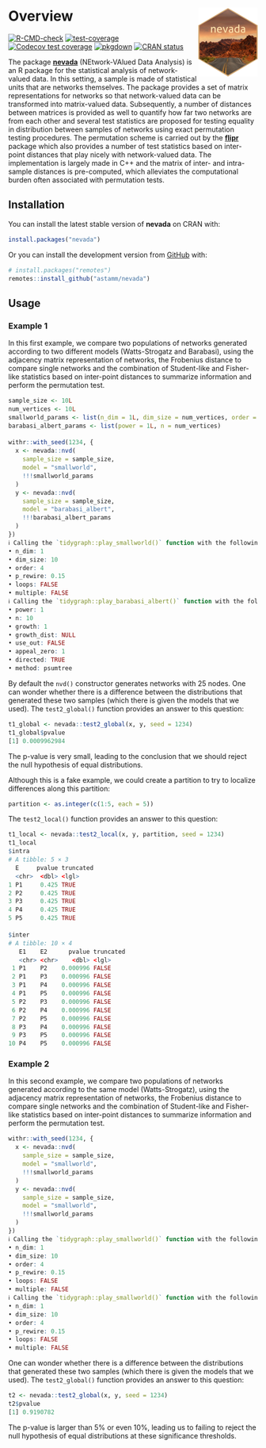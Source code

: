 
<!-- README.md is generated from README.Rmd. Please edit that file -->

# Overview <a href='https://astamm.github.io/nevada/'><img src='man/figures/logo.png' align="right" height="139" /></a>

<!-- badges: start -->

[![R-CMD-check](https://github.com/astamm/nevada/actions/workflows/R-CMD-check.yaml/badge.svg)](https://github.com/astamm/nevada/actions/workflows/R-CMD-check.yaml)
[![test-coverage](https://github.com/astamm/nevada/workflows/test-coverage/badge.svg)](https://github.com/astamm/nevada/actions)
[![Codecov test
coverage](https://codecov.io/gh/astamm/nevada/graph/badge.svg)](https://app.codecov.io/gh/astamm/nevada)
[![pkgdown](https://github.com/astamm/nevada/workflows/pkgdown/badge.svg)](https://github.com/astamm/nevada/actions)
[![CRAN
status](https://www.r-pkg.org/badges/version/nevada)](https://CRAN.R-project.org/package=nevada)
<!-- badges: end -->

The package [**nevada**](https://astamm.github.io/nevada/)
(NEtwork-VAlued Data Analysis) is an R package for the statistical
analysis of network-valued data. In this setting, a sample is made of
statistical units that are networks themselves. The package provides a
set of matrix representations for networks so that network-valued data
can be transformed into matrix-valued data. Subsequently, a number of
distances between matrices is provided as well to quantify how far two
networks are from each other and several test statistics are proposed
for testing equality in distribution between samples of networks using
exact permutation testing procedures. The permutation scheme is carried
out by the [**flipr**](https://lmjl-alea.github.io/flipr/) package which
also provides a number of test statistics based on inter-point distances
that play nicely with network-valued data. The implementation is largely
made in C++ and the matrix of inter- and intra-sample distances is
pre-computed, which alleviates the computational burden often associated
with permutation tests.

## Installation

You can install the latest stable version of **nevada** on CRAN with:

``` r
install.packages("nevada")
```

Or you can install the development version from
[GitHub](https://github.com/) with:

``` r
# install.packages("remotes")
remotes::install_github("astamm/nevada")
```

## Usage

### Example 1

In this first example, we compare two populations of networks generated
according to two different models (Watts-Strogatz and Barabasi), using
the adjacency matrix representation of networks, the Frobenius distance
to compare single networks and the combination of Student-like and
Fisher-like statistics based on inter-point distances to summarize
information and perform the permutation test.

``` r
sample_size <- 10L
num_vertices <- 10L
smallworld_params <- list(n_dim = 1L, dim_size = num_vertices, order = 4L, p_rewire = 0.15)
barabasi_albert_params <- list(power = 1L, n = num_vertices)

withr::with_seed(1234, {
  x <- nevada::nvd(
    sample_size = sample_size,
    model = "smallworld", 
    !!!smallworld_params
  )
  y <- nevada::nvd(
    sample_size = sample_size,
    model = "barabasi_albert", 
    !!!barabasi_albert_params
  )
})
ℹ Calling the `tidygraph::play_smallworld()` function with the following arguments:
• n_dim: 1
• dim_size: 10
• order: 4
• p_rewire: 0.15
• loops: FALSE
• multiple: FALSE
ℹ Calling the `tidygraph::play_barabasi_albert()` function with the following arguments:
• power: 1
• n: 10
• growth: 1
• growth_dist: NULL
• use_out: FALSE
• appeal_zero: 1
• directed: TRUE
• method: psumtree
```

By default the `nvd()` constructor generates networks with 25 nodes. One
can wonder whether there is a difference between the distributions that
generated these two samples (which there is given the models that we
used). The `test2_global()` function provides an answer to this
question:

``` r
t1_global <- nevada::test2_global(x, y, seed = 1234)
t1_global$pvalue
[1] 0.0009962984
```

The p-value is very small, leading to the conclusion that we should
reject the null hypothesis of equal distributions.

Although this is a fake example, we could create a partition to try to
localize differences along this partition:

``` r
partition <- as.integer(c(1:5, each = 5))
```

The `test2_local()` function provides an answer to this question:

``` r
t1_local <- nevada::test2_local(x, y, partition, seed = 1234)
t1_local
$intra
# A tibble: 5 × 3
  E     pvalue truncated
  <chr>  <dbl> <lgl>    
1 P1     0.425 TRUE     
2 P2     0.425 TRUE     
3 P3     0.425 TRUE     
4 P4     0.425 TRUE     
5 P5     0.425 TRUE     

$inter
# A tibble: 10 × 4
   E1    E2      pvalue truncated
   <chr> <chr>    <dbl> <lgl>    
 1 P1    P2    0.000996 FALSE    
 2 P1    P3    0.000996 FALSE    
 3 P1    P4    0.000996 FALSE    
 4 P1    P5    0.000996 FALSE    
 5 P2    P3    0.000996 FALSE    
 6 P2    P4    0.000996 FALSE    
 7 P2    P5    0.000996 FALSE    
 8 P3    P4    0.000996 FALSE    
 9 P3    P5    0.000996 FALSE    
10 P4    P5    0.000996 FALSE    
```

### Example 2

In this second example, we compare two populations of networks generated
according to the same model (Watts-Strogatz), using the adjacency matrix
representation of networks, the Frobenius distance to compare single
networks and the combination of Student-like and Fisher-like statistics
based on inter-point distances to summarize information and perform the
permutation test.

``` r
withr::with_seed(1234, {
  x <- nevada::nvd(
    sample_size = sample_size,
    model = "smallworld", 
    !!!smallworld_params
  )
  y <- nevada::nvd(
    sample_size = sample_size,
    model = "smallworld", 
    !!!smallworld_params
  )
})
ℹ Calling the `tidygraph::play_smallworld()` function with the following arguments:
• n_dim: 1
• dim_size: 10
• order: 4
• p_rewire: 0.15
• loops: FALSE
• multiple: FALSE
ℹ Calling the `tidygraph::play_smallworld()` function with the following arguments:
• n_dim: 1
• dim_size: 10
• order: 4
• p_rewire: 0.15
• loops: FALSE
• multiple: FALSE
```

One can wonder whether there is a difference between the distributions
that generated these two samples (which there is given the models that
we used). The `test2_global()` function provides an answer to this
question:

``` r
t2 <- nevada::test2_global(x, y, seed = 1234)
t2$pvalue
[1] 0.9190782
```

The p-value is larger than 5% or even 10%, leading us to failing to
reject the null hypothesis of equal distributions at these significance
thresholds.
